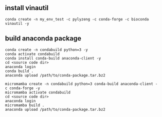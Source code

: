 ## install vinautil

```shell
conda create -n my_env_test -c pylyzeng -c conda-forge -c bioconda vinautil -y
```

## build anaconda package

```shell
conda create -n condabuild python=3 -y
conda activate condabuild
conda install conda-build anaconda-client -y
cd <source code dir>
anaconda login
conda build .
anaconda upload /path/to/conda-package.tar.bz2
```

```shell
micromamba create -n condabuild python=3 conda-build anaconda-client -c conda-forge -y
micromamba activate condabuild
cd <source code dir>
anaconda login
micromamba build .
anaconda upload /path/to/conda-package.tar.bz2
```


